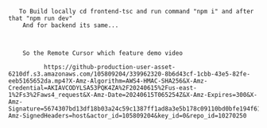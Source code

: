        To Build locally cd frontend-tsc and run command "npm i" and after that "npm run dev"
        And for backend its same...



        So the Remote Cursor which feature demo video 
        
              https://github-production-user-asset-6210df.s3.amazonaws.com/105809204/339962320-8b6d43cf-1cbb-43e5-82fe-eeb5165652da.mp4?X-Amz-Algorithm=AWS4-HMAC-SHA256&X-Amz-Credential=AKIAVCODYLSA53PQK4ZA%2F20240615%2Fus-east-1%2Fs3%2Faws4_request&X-Amz-Date=20240615T065254Z&X-Amz-Expires=300&X-Amz-Signature=5674307bd13df18b03a24c59c1387ff1ad8a3e5b178c09110bd0bfe194f61d3b&X-Amz-SignedHeaders=host&actor_id=105809204&key_id=0&repo_id=10270250
